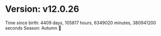 # Version: v12.0.26
Time since birth: 4409 days, 105817 hours, 6349020 minutes, 380941200 seconds
Season: Autumn 🍁
